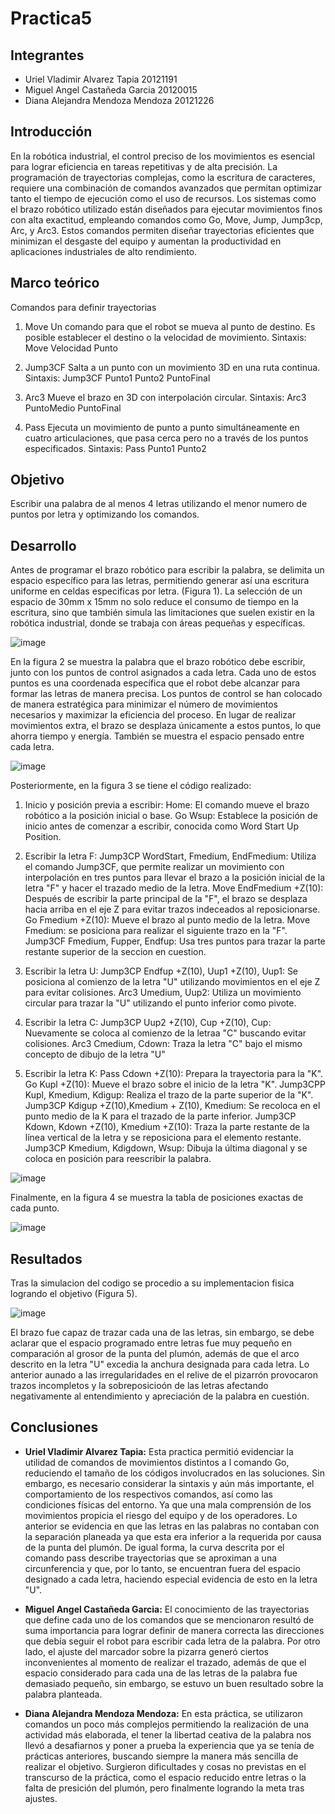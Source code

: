# Practica5

## Integrantes
- Uriel Vladimir Alvarez Tapia 20121191
- Miguel Angel Castañeda Garcia 20120015
- Diana Alejandra Mendoza Mendoza 20121226

## Introducción 
En la robótica industrial, el control preciso de los movimientos es esencial para lograr eficiencia en tareas repetitivas y de alta precisión. La programación de trayectorias complejas, como la escritura de caracteres, requiere una combinación de comandos avanzados que permitan optimizar tanto el tiempo de ejecución como el uso de recursos. Los sistemas como el brazo robótico utilizado están diseñados para ejecutar movimientos finos con alta exactitud, empleando comandos como Go, Move, Jump, Jump3cp, Arc, y Arc3. Estos comandos permiten diseñar trayectorias eficientes que minimizan el desgaste del equipo y aumentan la productividad en aplicaciones industriales de alto rendimiento.

## Marco teórico
Comandos para definir trayectorias

1. Move
Un comando para que el robot se mueva al punto de destino. Es posible establecer el destino
o la velocidad de movimiento.
Sintaxis: Move Velocidad Punto

2. Jump3CF
Salta a un punto con un movimiento 3D en una ruta continua.
Sintaxis: Jump3CF Punto1 Punto2 PuntoFinal

3. Arc3
Mueve el brazo en 3D con interpolación circular.
Sintaxis: Arc3 PuntoMedio PuntoFinal

4. Pass
Ejecuta un movimiento de punto a punto simultáneamente en cuatro articulaciones, que pasa cerca pero no a través de los puntos especificados.
Sintaxis: Pass Punto1 Punto2


## Objetivo
Escribir una palabra de al menos 4 letras utilizando el menor numero de puntos por letra y optimizando los comandos.

## Desarrollo
Antes de programar el brazo robótico para escribir la palabra, se delimita un espacio específico para las letras, permitiendo generar así una escritura uniforme en celdas especificas por letra. (Figura 1).
La selección de un espacio de 30mm x 15mm no solo reduce el consumo de tiempo en la escritura, sino que también simula las limitaciones que suelen existir en la robótica industrial, donde se trabaja con áreas pequeñas y específicas.

![image](https://github.com/user-attachments/assets/f3356bac-1ecf-4e13-b2b5-4bdb16f92df9)

En la figura 2 se muestra la palabra que el brazo robótico debe escribir, junto con los puntos de control asignados a cada letra. Cada uno de estos puntos es una coordenada específica que el robot debe alcanzar para formar las letras de manera precisa.
Los puntos de control se han colocado de manera estratégica para minimizar el número de movimientos necesarios y maximizar la eficiencia del proceso. En lugar de realizar movimientos extra, el brazo se desplaza únicamente a estos puntos, lo que ahorra tiempo y energía.
También se muestra el espacio pensado entre cada letra.

![image](https://github.com/user-attachments/assets/2e7872f6-c60f-4072-b357-999d7f6600a5)

Posteriormente, en la figura 3 se tiene el código realizado:

1. Inicio y posición previa a escribir:
Home: El comando mueve el brazo robótico a la posición inicial o base.
Go Wsup: Establece la posición de inicio antes de comenzar a escribir, conocida como Word Start Up Position.

2. Escribir la letra F:
Jump3CP WordStart, Fmedium, EndFmedium: Utiliza el comando Jump3CF, que permite realizar un movimiento con interpolación en tres puntos para llevar el brazo a la posición inicial de la letra "F" y hacer el trazado medio de la letra.
Move EndFmedium +Z(10): Después de escribir la parte principal de la "F", el brazo se desplaza hacia arriba en el eje Z para evitar trazos indeceados al reposicionarse.
Go Fmedium +Z(10): Mueve el brazo al punto medio de la letra.
Move Fmedium: se posiciona para realizar el siguiente trazo en la "F".
Jump3CF Fmedium, Fupper, Endfup: Usa tres puntos para trazar la parte restante superior de la seccion en cuestion.

4. Escribir la letra U:
Jump3CP Endfup +Z(10), Uup1 +Z(10), Uup1: Se posiciona al comienzo de la letra "U" utilizando movimientos en el eje Z para evitar colisiones.
Arc3 Umedium, Uup2: Utiliza un movimiento circular para trazar la "U" utilizando el punto inferior como pivote.

4. Escribir la letra C:
Jump3CP Uup2 +Z(10), Cup +Z(10), Cup: Nuevamente se coloca al comienzo de la letraa "C" buscando evitar colisiones.
Arc3 Cmedium, Cdown: Traza la letra "C" bajo el mismo concepto de dibujo de la letra "U"

6. Escribir la letra K:
Pass Cdown +Z(10): Prepara la trayectoria para la "K".
Go Kupl +Z(10): Mueve el brazo sobre el inicio de la letra "K".
Jump3CPP Kupl, Kmedium, Kdigup: Realiza el trazo de la parte superior de la "K".
Jump3CP Kdigup +Z(10),Kmedium + Z(10), Kmedium: Se recoloca en el punto medio de la K para el trazado de la parte inferior.
Jump3CP Kdown, Kdown +Z(10), Kmedium +Z(10): Traza la parte restante de la línea vertical de la letra y se reposiciona para el elemento restante.
Jump3CP Kmedium, Kdigdown, Wsup: Dibuja la última diagonal y se coloca en posición para reescribir la palabra.

![image](https://github.com/user-attachments/assets/a22f3a62-ca08-484f-80e0-3d2a86723627)

Finalmente, en la figura 4 se muestra la tabla de posiciones exactas de cada punto.

![image](https://github.com/user-attachments/assets/48878fd9-58f3-4d1d-9fc4-885e1b9da6ff)

## Resultados
Tras la simulacion del codigo se procedio a su implementacion fisica logrando el objetivo (Figura 5).

![image](https://github.com/user-attachments/assets/4a46b816-d5dd-438d-a9cd-214ce6c91344)

El brazo fue capaz de trazar cada una de las letras, sin embargo, se debe aclarar que el espacio programado entre letras fue muy pequeño en comparación al grosor de la punta del plumón, además de que el arco descrito en la letra "U" excedia la anchura designada para cada letra. Lo anterior aunado a las irregularidades en el relive de el pizarrón provocaron trazos incompletos y la sobreposicioón de las letras afectando negativamente al entendimiento y apreciación de la palabra en cuestión.

## Conclusiones
- **Uriel Vladimir Alvarez Tapia:** Esta practica permitió evidenciar la utilidad de comandos de movimientos distintos a l comando Go,  reduciendo el tamaño de los códigos involucrados en las soluciones.
Sin embargo, es necesario considerar la sintaxis y aún más importante, el comportamiento de los respectivos comandos, así como las condiciones físicas del entorno. Ya que una mala comprensión de los movimientos propicia el riesgo del equipo y de los operadores.
Lo anterior se evidencia en que las letras en las palabras no contaban con la separación planeada ya que esta era inferior a la requerida por causa de la punta del plumón. De igual forma, la curva descrita por el comando pass  describe trayectorias que se aproximan a una circunferencia y que, por lo tanto, se encuentran fuera del espacio designado a cada letra, haciendo especial evidencia de esto en la letra "U".
- **Miguel Angel Castañeda Garcia:** El conocimiento de las trayectorias que define cada uno de los comandos que se mencionaron resultó de suma importancia para lograr definir de manera correcta las direcciones que debía seguir el robot para escribir cada letra de la palabra. 
Por otro lado, el ajuste del marcador sobre la pizarra generó ciertos inconvenientes al momento de realizar el trazado, además de que el espacio considerado para cada una de las letras de la palabra fue demasiado pequeño, sin embargo, se estuvo un buen resultado sobre la palabra planteada. 

- **Diana Alejandra Mendoza Mendoza:** En esta práctica, se utilizaron comandos un poco más complejos permitiendo la realización de una actividad más elaborada, el tener la libertad ceativa de la palabra nos llevó a desafiarnos y poner a prueba la experiencia que ya se tenía de prácticas anteriores, buscando siempre la manera más sencilla de realizar el objetivo. Surgieron dificultades y cosas no previstas en el transcurso de la práctica, como el espacio reducido entre letras o la falta de presición del plumón, pero finalmente logrando la meta tras ajustes.


